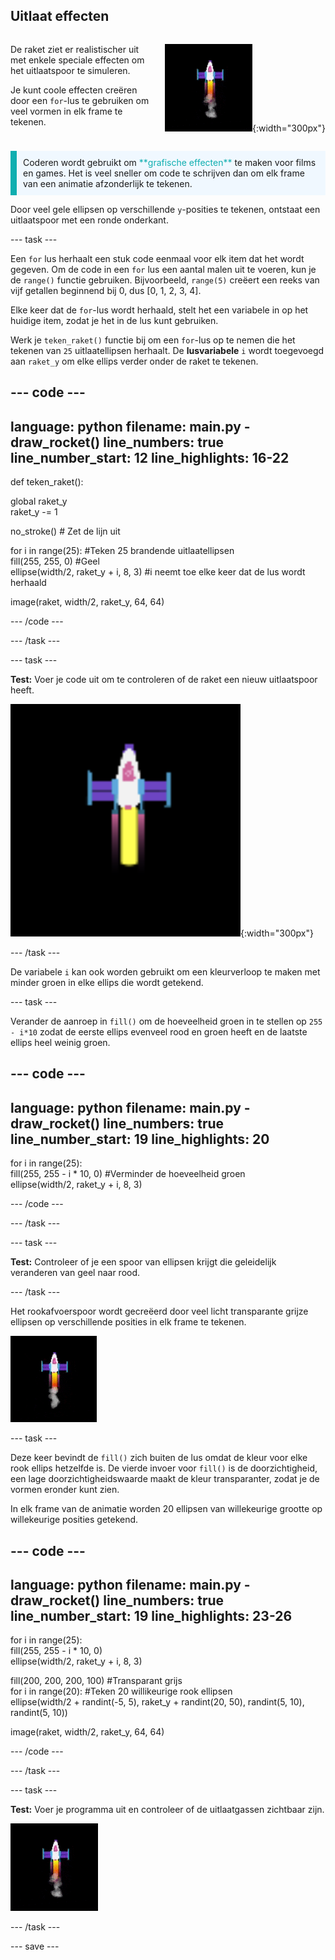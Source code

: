 ## Uitlaat effecten

<div style="display: flex; flex-wrap: wrap">
<div style="flex-basis: 200px; flex-grow: 1; margin-right: 15px;">

De raket ziet er realistischer uit met enkele speciale effecten om het uitlaatspoor te simuleren. 

Je kunt coole effecten creëren door een `for`-lus te gebruiken om veel vormen in elk frame te tekenen.

</div>
<div>

![De raket halverwege de vlucht met een uitlaatspoor.](images/flying_rocket.gif){:width="300px"}

</div>
</div>

<p style="border-left: solid; border-width:10px; border-color: #0faeb0; background-color: aliceblue; padding: 10px;">
Coderen wordt gebruikt om <span style="color: #0faeb0">**grafische effecten**</span> te maken voor films en games. Het is veel sneller om code te schrijven dan om elk frame van een animatie afzonderlijk te tekenen. </p>

Door veel gele ellipsen op verschillende `y`-posities te tekenen, ontstaat een uitlaatspoor met een ronde onderkant.

--- task ---

Een `for` lus herhaalt een stuk code eenmaal voor elk item dat het wordt gegeven. Om de code in een `for` lus een aantal malen uit te voeren, kun je de `range()` functie gebruiken. Bijvoorbeeld, `range(5)` creëert een reeks van vijf getallen beginnend bij 0, dus [0, 1, 2, 3, 4].

Elke keer dat de `for`-lus wordt herhaald, stelt het een variabele in op het huidige item, zodat je het in de lus kunt gebruiken.

Werk je `teken_raket()` functie bij om een `for`-lus op te nemen die het tekenen van `25` uitlaatellipsen herhaalt. De **lusvariabele** `i` wordt toegevoegd aan `raket_y` om elke ellips verder onder de raket te tekenen.

--- code ---
---
language: python filename: main.py - draw_rocket() line_numbers: true line_number_start: 12
line_highlights: 16-22
---

def teken_raket():

  global raket_y   
raket_y -= 1

  no_stroke() # Zet de lijn uit

  for i in range(25): #Teken 25 brandende uitlaatellipsen   
fill(255, 255, 0) #Geel   
ellipse(width/2, raket_y + i, 8, 3) #i neemt toe elke keer dat de lus wordt herhaald

  image(raket, width/2, raket_y, 64, 64)


--- /code ---

--- /task ---

--- task ---

**Test:** Voer je code uit om te controleren of de raket een nieuw uitlaatspoor heeft.

![Een close-up van de raket met een uitlaatspoor.](images/rocket_exhaust.png){:width="300px"}

--- /task ---

De variabele `i` kan ook worden gebruikt om een kleurverloop te maken met minder groen in elke ellips die wordt getekend.

--- task ---

Verander de aanroep in `fill()` om de hoeveelheid groen in te stellen op `255 - i*10` zodat de eerste ellips evenveel rood en groen heeft en de laatste ellips heel weinig groen.

--- code ---
---
language: python filename: main.py - draw_rocket() line_numbers: true line_number_start: 19
line_highlights: 20
---

  for i in range(25):   
fill(255, 255 - i * 10, 0) #Verminder de hoeveelheid groen    
ellipse(width/2, raket_y + i, 8, 3)

--- /code ---

--- /task ---

--- task ---

**Test:** Controleer of je een spoor van ellipsen krijgt die geleidelijk veranderen van geel naar rood.

--- /task ---

Het rookafvoerspoor wordt gecreëerd door veel licht transparante grijze ellipsen op verschillende posities in elk frame te tekenen.

![Een langzame animatie van het rookeffect.](images/rocket_smoke.gif)

--- task ---

Deze keer bevindt de `fill()` zich buiten de lus omdat de kleur voor elke rook ellips hetzelfde is. De vierde invoer voor `fill()` is de doorzichtigheid, een lage doorzichtigheidswaarde maakt de kleur transparanter, zodat je de vormen eronder kunt zien.

In elk frame van de animatie worden 20 ellipsen van willekeurige grootte op willekeurige posities getekend.

--- code ---
---
language: python filename: main.py - draw_rocket() line_numbers: true line_number_start: 19
line_highlights: 23-26
---

  for i in range(25):  
fill(255, 255 - i * 10, 0)   
ellipse(width/2, raket_y + i, 8, 3)

  fill(200, 200, 200, 100) #Transparant grijs   
for i in range(20): #Teken 20 willikeurige rook ellipsen    
ellipse(width/2 + randint(-5, 5), raket_y + randint(20, 50), randint(5, 10), randint(5, 10))

  image(raket, width/2, raket_y, 64, 64)

--- /code ---

--- /task ---

--- task ---

**Test:** Voer je programma uit en controleer of de uitlaatgassen zichtbaar zijn.

![Een close-up van de raket en het uitlaatspoor met toegevoegde rook.](images/rocket_exhaust_circles.gif)

--- /task ---

--- save ---
